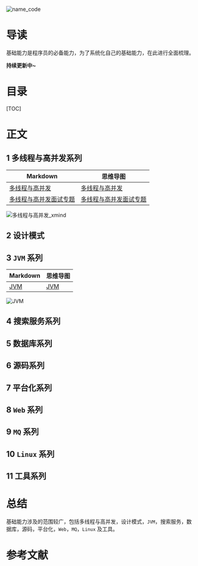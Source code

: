 ![name_code](https://gitee.com/struggle3014/picBed/raw/master/name_code.png)

# 导读

基础能力是程序员的必备能力，为了系统化自己的基础能力，在此进行全面梳理。

**持续更新中~**



# 目录

[TOC]

# 正文

## 1 多线程与高并发系列

| Markdown                                                  | 思维导图                                                     |
| --------------------------------------------------------- | ------------------------------------------------------------ |
| [多线程与高并发](./docs/多线程与高并发/多线程与高并发.md) | [多线程与高并发](./docs/MindMapping/多线程与高并发.xmind) |
| [多线程与高并发面试专题]()                                | [多线程与高并发面试专题]()                                   |

![多线程与高并发_xmind](https://gitee.com/struggle3014/picBed/raw/master/多线程与高并发_xmind.png)

## 2 设计模式



## 3 `JVM` 系列

| Markdown                 | 思维导图                            |
| ------------------------ | ----------------------------------- |
| [JVM](./docs/JVM/JVM.md) | [JVM](./docs/MindMapping/JVM.xmind) |

![JVM](https://gitee.com/struggle3014/picBed/raw/master/JVM.png)

## 4 搜索服务系列



## 5 数据库系列



## 6 源码系列



## 7 平台化系列



## 8 `Web` 系列



## 9 `MQ` 系列



## 10 `Linux` 系列



## 11 工具系列



# 总结

基础能力涉及的范围较广，包括多线程与高并发，设计模式，`JVM`，搜索服务，数据库，源码，平台化，`Web`，`MQ`，`Linux` 及工具。



# 参考文献

